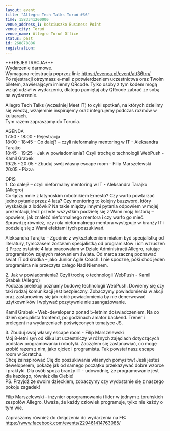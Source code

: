 ```yaml
---
layout: event
title: "Allegro Tech Talks Toruń #36"
time: 1583341200000
venue_address_1: Kościuszko Business Point
venue_city: Toruń
venue_name: Allegro Toruń Office
status: past
id: 268878886
registration: 
---
```


<p>***REJESTRACJA***<br />Wydarzenie darmowe.<br />Wymagana rejestracja poprzez link: <a href="https://evenea.pl/event/att36trn/" class="linkified">https://evenea.pl/event/att36trn/</a><br />Po rejestracji otrzymasz e-mail z potwierdzeniem uczestnictwa oraz Twoim biletem, zawierającym imienny QRcode. Tylko osoby z tym kodem mogą wziąć udział w wydarzeniu, dlatego pamiętaj aby QRcode zabrać ze sobą na wydarzenie.</p>
<p>Allegro Tech Talks (wcześniej Meet IT) to cykl spotkań, na których dzielimy się wiedzą, wzajemnie inspirujemy oraz integrujemy podczas rozmów w kuluarach.<br />Tym razem zapraszamy do Torunia.</p>
<p>AGENDA<br />17:50 - 18:00 - Rejestracja<br />18:00 - 18:45 - Co dalej? – czyli nieformalny mentoring w IT - Aleksandra Tarajko<br />18:45 - 19:25 - Jak w powiadomienia? Czyli trochę o technologii WebPush - Kamil Grabek<br />19:25 - 20:05 - Zbuduj swój własny escape room - Filip Marszelewski<br />20:05 - Pizza</p>
<p>OPIS<br />1. Co dalej? – czyli nieformalny mentoring w IT - Aleksandra Tarajko (Allegro)<br />Co łączy mnie z latynoskim robotnikiem Ernesto? Czy warto powtarzać jedno pytanie przez 4 lata? Czy mentoring to kolejny buzzword, który wyskakuje z lodówki? Na takie między innymi pytania odpowiem w mojej prezentacji, lecz przede wszystkim podzielę się z Wami moją historią – opowiem, jak znaleźć nieformalnego mentora i czy warto go mieć. Sprawdzę również, czy rola nieformalnego mentora występuje w branży IT i podzielę się z Wami efektami tych poszukiwań.</p>
<p>Aleksandra Tarajko – Zgodnie z wykształceniem miałam być specjalistką od literatury, tymczasem zostałam specjalistką od programistów i ich wzruszeń ;) Przez ostatnie 4 lata pracowałam w Dziale Administracji Allegro, ratując programistów zajętych ratowaniem świata. Od marca zacznę poznawać świat IT od środka – jako Junior Agile Coach. I nie spocznę, póki choć jeden programista nie przeczyta całego Nad Niemnem.</p>
<p>2. Jak w powiadomienia? Czyli trochę o technologii WebPush - Kamil Grabek (Allegro)<br />Podczas prelekcji poznamy budowę technologii WebPush. Dowiemy się czy taki rodzaj komunikacji jest bezpieczny. Zobaczymy powiadomienia w akcji oraz zastanowimy się jak robić powiadomienia by nie denerwować użytkowników i wpływać pozytywnie nie zaangażowanie.</p>
<p>Kamil Grabek – Web-developer z ponad 5-letnim doświadczeniem. Na co dzień specjalista frontend, po godzinach amator backend. Trener i prelegent na wydarzeniach poświęconych tematyce JS.</p>
<p>3. Zbuduj swój własny escape room - Filip Marszelewski<br />Mój 8-letni syn od kilku lat uczestniczy w różnych zajęciach dotyczących podstaw programowania i robotyki. Zacząłem się zastanawiać, co mogę zrobić razem z nim, jako ojciec i programista. Tak powstał nasz escape room w Scratchu.<br />Chcę zainspirować Cię do poszukiwania własnych pomysłów! Jeśli jesteś deweloperem, pokażę jak od samego początku przekazywać dobre wzorce i praktyki. Dla osób spoza branży IT - udowodnię, że programowanie jest dla każdego, również dla Ciebie!<br />PS. Przyjdź ze swoim dzieckiem, zobaczymy czy wydostanie się z naszego pokoju zagadek!</p>
<p>Filip Marszelewski - inżynier oprogramowania i lider w jednym z toruńskich zespołów Allegro. Uważa, że każdy człowiek programuje, tylko nie każdy o tym wie.</p>
<p>Zapraszamy również do dołączenia do wydarzenia na FB:<br /><a href="https://www.facebook.com/events/229461414763085/" class="linkified">https://www.facebook.com/events/229461414763085/</a></p>
